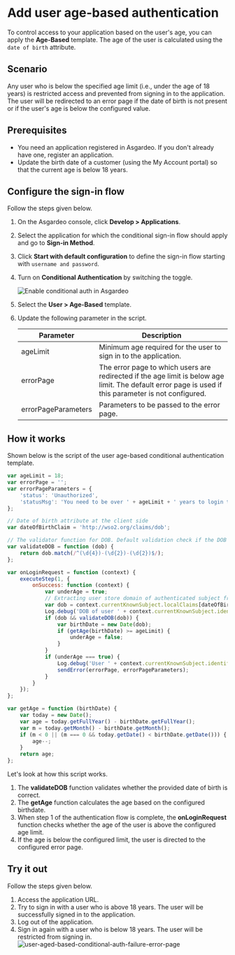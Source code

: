 # Add user age-based authentication

To control access to your application based on the user's age, you can apply the **Age-Based** template. The age of the user is calculated using the `date of birth` attribute.

## Scenario

Any user who is below the specified age limit (i.e., under the age of 18 years) is restricted access and prevented from
signing in to the application. The user will be redirected to an error page if the date of birth is not present or if the user's age
is below the configured value.

## Prerequisites

-   You need an application registered in Asgardeo. If you don't already have one, <a :href ="$withBase('/guides/applications/web-app/oidc/register-app/')">register an application</a>.
-   Update the birth date of a customer (using the My Account portal) so that the current age is below 18 years.

## Configure the sign-in flow

Follow the steps given below.

1. On the Asgardeo console, click **Develop > Applications**.
2. Select the application for which the conditional sign-in flow should apply and go to **Sign-in Method**.
3. Click **Start with default configuration** to define the sign-in flow starting with `username and password`.
4. Turn on **Conditional Authentication** by switching the toggle.

   <img :src="$withBase('/assets/img/guides/conditional-auth/enable-conditional-auth.png')" alt="Enable conditional auth in Asgardeo">

5. Select the **User > Age-Based** template.
6. Update the following parameter in the script.

    <table>
        <thead>
            <tr>
                <th>Parameter</th>
                <th>Description</th>
            </tr>
        </thead>
        <tbody>
            <tr>
                <td>ageLimit</td>
                <td>Minimum age required for the user to sign in to the application.</td>
            </tr>
            <tr>
                <td>errorPage</td>
                <td>The error page to which users are redirected if the age limit is below age limit. The default error page is used if this parameter is not configured.</td>
            </tr>
            <tr>
                <td>errorPageParameters</td>
                <td>Parameters to be passed to the error page.</td>
            </tr>
        </tbody>
    </table>

## How it works

Shown below is the script of the user age-based conditional authentication template.

```js
var ageLimit = 18;
var errorPage = '';
var errorPageParameters = {
    'status': 'Unauthorized',
    'statusMsg': 'You need to be over ' + ageLimit + ' years to login to this application.'
};

// Date of birth attribute at the client side
var dateOfBirthClaim = 'http://wso2.org/claims/dob';

// The validator function for DOB. Default validation check if the DOB is in YYYY-MM-dd format
var validateDOB = function (dob) {
    return dob.match(/^(\d{4})-(\d{2})-(\d{2})$/);
};

var onLoginRequest = function (context) {
    executeStep(1, {
        onSuccess: function (context) {
            var underAge = true;
            // Extracting user store domain of authenticated subject from the first step
            var dob = context.currentKnownSubject.localClaims[dateOfBirthClaim];
            Log.debug('DOB of user ' + context.currentKnownSubject.identifier + ' is : ' + dob);
            if (dob && validateDOB(dob)) {
                var birthDate = new Date(dob);
                if (getAge(birthDate) >= ageLimit) {
                    underAge = false;
                }
            }
            if (underAge === true) {
                Log.debug('User ' + context.currentKnownSubject.identifier + ' is under aged. Hence denied to login.');
                sendError(errorPage, errorPageParameters);
            }
        }
    });
};

var getAge = function (birthDate) {
    var today = new Date();
    var age = today.getFullYear() - birthDate.getFullYear();
    var m = today.getMonth() - birthDate.getMonth();
    if (m < 0 || (m === 0 && today.getDate() < birthDate.getDate())) {
        age--;
    }
    return age;
};
```

Let's look at how this script works.

1.  The **validateDOB** function validates whether the provided date of birth is correct.
2.  The **getAge** function calculates the age based on the configured birthdate.
3.  When step 1 of the authentication flow is complete, the **onLoginRequest** function checks whether the
age of the user is above the configured age limit. 
4.  If the age is below the configured limit, the user is directed to the
configured error page.

## Try it out

Follow the steps given below.

1. Access the application URL.
2. Try to sign in with a user who is above 18 years. The user will be successfully signed in to the application.
3. Log out of the application.
4. Sign in again with a user who is below 18 years. The user will be restricted from signing in.
    <img :src="$withBase('/assets/img/guides/conditional-auth/user-aged-based-conditional-auth-failure.png')" alt="user-aged-based-conditional-auth-failure-error-page">
